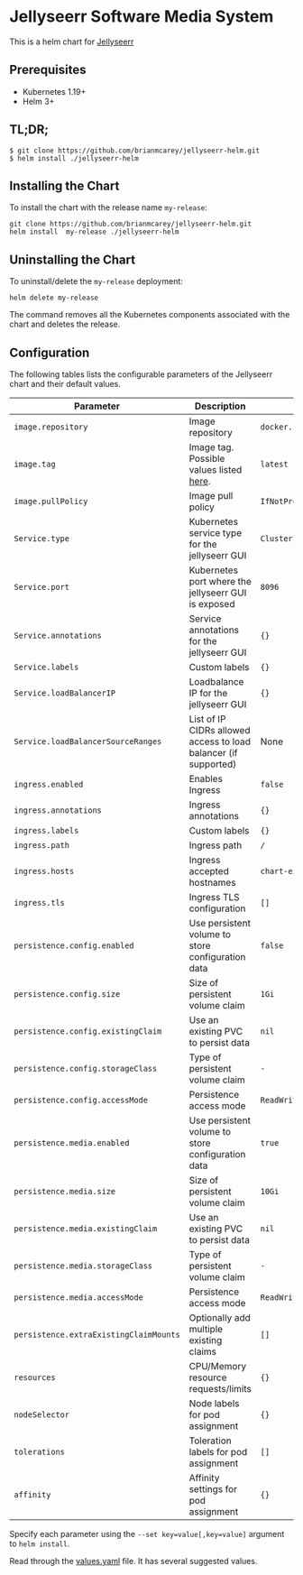 # Jellyseerr Software Media System

This is a helm chart for [Jellyseerr](https://github.com/jellyseerr/jellyseerr/)

## Prerequisites

- Kubernetes 1.19+
- Helm 3+

## TL;DR;

```shell
$ git clone https://github.com/brianmcarey/jellyseerr-helm.git
$ helm install ./jellyseerr-helm
```

## Installing the Chart

To install the chart with the release name `my-release`:

```console
git clone https://github.com/brianmcarey/jellyseerr-helm.git
helm install  my-release ./jellyseerr-helm
```

## Uninstalling the Chart

To uninstall/delete the `my-release` deployment:

```console
helm delete my-release
```

The command removes all the Kubernetes components associated with the chart and deletes the release.

## Configuration

The following tables lists the configurable parameters of the Jellyseerr chart and their default values.

| Parameter                  | Description                         | Default                                                 |
|----------------------------|-------------------------------------|---------------------------------------------------------|
| `image.repository`         | Image repository | `docker.io/jellyseerr/jellyseerr` |
| `image.tag`                | Image tag. Possible values listed [here](https://hub.docker.com/r/jellyseerr/jellyseerr/tags/).| `latest`|
| `image.pullPolicy`         | Image pull policy | `IfNotPresent` |
| `Service.type`          | Kubernetes service type for the jellyseerr GUI | `ClusterIP` |
| `Service.port`          | Kubernetes port where the jellyseerr GUI is exposed| `8096` |
| `Service.annotations`   | Service annotations for the jellyseerr GUI | `{}` |
| `Service.labels`        | Custom labels | `{}` |
| `Service.loadBalancerIP` | Loadbalance IP for the jellyseerr GUI | `{}` |
| `Service.loadBalancerSourceRanges` | List of IP CIDRs allowed access to load balancer (if supported)      | None
| `ingress.enabled`              | Enables Ingress | `false` |
| `ingress.annotations`          | Ingress annotations | `{}` |
| `ingress.labels`               | Custom labels                       | `{}`
| `ingress.path`                 | Ingress path | `/` |
| `ingress.hosts`                | Ingress accepted hostnames | `chart-example.local` |
| `ingress.tls`                  | Ingress TLS configuration | `[]` |
| `persistence.config.enabled`      | Use persistent volume to store configuration data | `false` |
| `persistence.config.size`         | Size of persistent volume claim | `1Gi` |
| `persistence.config.existingClaim`| Use an existing PVC to persist data | `nil` |
| `persistence.config.storageClass` | Type of persistent volume claim | `-` |
| `persistence.config.accessMode`  | Persistence access mode | `ReadWriteOnce` |
| `persistence.media.enabled`      | Use persistent volume to store configuration data | `true` |
| `persistence.media.size`         | Size of persistent volume claim | `10Gi` |
| `persistence.media.existingClaim`| Use an existing PVC to persist data | `nil` |
| `persistence.media.storageClass` | Type of persistent volume claim | `-` |
| `persistence.media.accessMode`  | Persistence access mode | `ReadWriteOnce` |
| `persistence.extraExistingClaimMounts`  | Optionally add multiple existing claims | `[]` |
| `resources`                | CPU/Memory resource requests/limits | `{}` |
| `nodeSelector`             | Node labels for pod assignment | `{}` |
| `tolerations`              | Toleration labels for pod assignment | `[]` |
| `affinity`                 | Affinity settings for pod assignment | `{}` |

Specify each parameter using the `--set key=value[,key=value]` argument to `helm install`.

Read through the [values.yaml](values.yaml) file. It has several suggested values.
